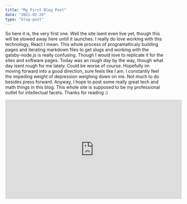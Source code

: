 ```yaml
---
title: "My First Blog Post"
date: "2021-02-20"
type: "blog-post"
---
```


So here it is, the very first one. Well the site isent even live yet, though this will be stowed away here untill it launches. I really do love working with this technology, React I mean. This whole process of programatticaly building pages and iterating markdown files to get slugs and working with the gatsby-node.js is really confusing. Though I would love to replicate it for the sites and software pages. Today was an rough day by the way, though what day isent rough for me lately. Could be worse of course. Hopefully im moving forward into a good direction, sure feels like I am. I constantly feel the impeding weight of depression weighing down on me. Not much to do besides press forward. Anyway, I hope to post some really great tech and math things in this blog. This whole site is supposed to be my professional outlet for intellectual facets. Thanks for reading :)

<iframe width="560" height="315" src="https://www.youtube.com/embed/hNfDNORPU4Y" frameborder="0" allow="accelerometer; autoplay; clipboard-write; encrypted-media; gyroscope; picture-in-picture" allowfullscreen></iframe>